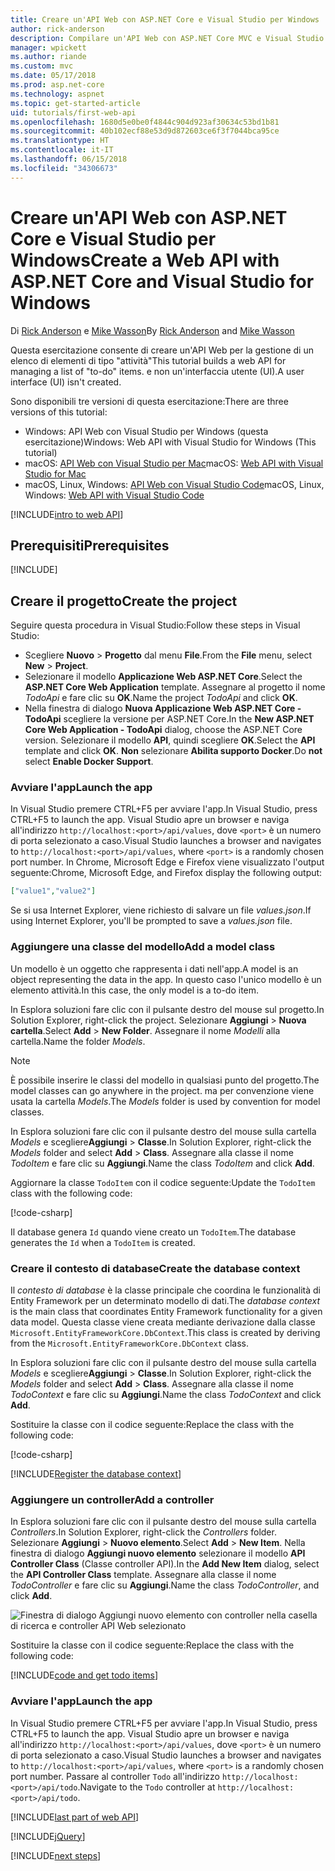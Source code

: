 ```yaml
---
title: Creare un'API Web con ASP.NET Core e Visual Studio per Windows
author: rick-anderson
description: Compilare un'API Web con ASP.NET Core MVC e Visual Studio per Windows
manager: wpickett
ms.author: riande
ms.custom: mvc
ms.date: 05/17/2018
ms.prod: asp.net-core
ms.technology: aspnet
ms.topic: get-started-article
uid: tutorials/first-web-api
ms.openlocfilehash: 1680d5e0be0f4844c904d923af30634c53bd1b81
ms.sourcegitcommit: 40b102ecf88e53d9d872603ce6f3f7044bca95ce
ms.translationtype: HT
ms.contentlocale: it-IT
ms.lasthandoff: 06/15/2018
ms.locfileid: "34306673"
---
```

# <a name="create-a-web-api-with-aspnet-core-and-visual-studio-for-windows"></a><span data-ttu-id="09152-103">Creare un'API Web con ASP.NET Core e Visual Studio per Windows</span><span class="sxs-lookup"><span data-stu-id="09152-103">Create a Web API with ASP.NET Core and Visual Studio for Windows</span></span>

<span data-ttu-id="09152-104">Di [Rick Anderson](https://twitter.com/RickAndMSFT) e [Mike Wasson](https://github.com/mikewasson)</span><span class="sxs-lookup"><span data-stu-id="09152-104">By [Rick Anderson](https://twitter.com/RickAndMSFT) and [Mike Wasson](https://github.com/mikewasson)</span></span>

<span data-ttu-id="09152-105">Questa esercitazione consente di creare un'API Web per la gestione di un elenco di elementi di tipo "attività"</span><span class="sxs-lookup"><span data-stu-id="09152-105">This tutorial builds a web API for managing a list of "to-do" items.</span></span> <span data-ttu-id="09152-106">e non un'interfaccia utente (UI).</span><span class="sxs-lookup"><span data-stu-id="09152-106">A user interface (UI) isn't created.</span></span>

<span data-ttu-id="09152-107">Sono disponibili tre versioni di questa esercitazione:</span><span class="sxs-lookup"><span data-stu-id="09152-107">There are three versions of this tutorial:</span></span>

* <span data-ttu-id="09152-108">Windows: API Web con Visual Studio per Windows (questa esercitazione)</span><span class="sxs-lookup"><span data-stu-id="09152-108">Windows: Web API with Visual Studio for Windows (This tutorial)</span></span>
* <span data-ttu-id="09152-109">macOS: [API Web con Visual Studio per Mac](xref:tutorials/first-web-api-mac)</span><span class="sxs-lookup"><span data-stu-id="09152-109">macOS: [Web API with Visual Studio for Mac](xref:tutorials/first-web-api-mac)</span></span>
* <span data-ttu-id="09152-110">macOS, Linux, Windows: [API Web con Visual Studio Code](xref:tutorials/web-api-vsc)</span><span class="sxs-lookup"><span data-stu-id="09152-110">macOS, Linux, Windows: [Web API with Visual Studio Code](xref:tutorials/web-api-vsc)</span></span>

<!-- WARNING: The code AND images in this doc are used by uid: tutorials/web-api-vsc, tutorials/first-web-api-mac and tutorials/first-web-api. If you change any code/images in this tutorial, update uid: tutorials/web-api-vsc -->

[!INCLUDE[intro to web API](../includes/webApi/intro.md)]

## <a name="prerequisites"></a><span data-ttu-id="09152-111">Prerequisiti</span><span class="sxs-lookup"><span data-stu-id="09152-111">Prerequisites</span></span>

[!INCLUDE[](~/includes/net-core-prereqs-windows.md)]

## <a name="create-the-project"></a><span data-ttu-id="09152-112">Creare il progetto</span><span class="sxs-lookup"><span data-stu-id="09152-112">Create the project</span></span>

<span data-ttu-id="09152-113">Seguire questa procedura in Visual Studio:</span><span class="sxs-lookup"><span data-stu-id="09152-113">Follow these steps in Visual Studio:</span></span>

* <span data-ttu-id="09152-114">Scegliere **Nuovo** > **Progetto** dal menu **File**.</span><span class="sxs-lookup"><span data-stu-id="09152-114">From the **File** menu, select **New** > **Project**.</span></span>
* <span data-ttu-id="09152-115">Selezionare il modello **Applicazione Web ASP.NET Core**.</span><span class="sxs-lookup"><span data-stu-id="09152-115">Select the **ASP.NET Core Web Application** template.</span></span> <span data-ttu-id="09152-116">Assegnare al progetto il nome *TodoApi* e fare clic su **OK**.</span><span class="sxs-lookup"><span data-stu-id="09152-116">Name the project *TodoApi* and click **OK**.</span></span>
* <span data-ttu-id="09152-117">Nella finestra di dialogo **Nuova Applicazione Web ASP.NET Core - TodoApi** scegliere la versione per ASP.NET Core.</span><span class="sxs-lookup"><span data-stu-id="09152-117">In the **New ASP.NET Core Web Application - TodoApi** dialog, choose the ASP.NET Core version.</span></span> <span data-ttu-id="09152-118">Selezionare il modello **API**, quindi scegliere **OK**.</span><span class="sxs-lookup"><span data-stu-id="09152-118">Select the **API** template and click **OK**.</span></span> <span data-ttu-id="09152-119">**Non** selezionare **Abilita supporto Docker**.</span><span class="sxs-lookup"><span data-stu-id="09152-119">Do **not** select **Enable Docker Support**.</span></span>

### <a name="launch-the-app"></a><span data-ttu-id="09152-120">Avviare l'app</span><span class="sxs-lookup"><span data-stu-id="09152-120">Launch the app</span></span>

<span data-ttu-id="09152-121">In Visual Studio premere CTRL+F5 per avviare l'app.</span><span class="sxs-lookup"><span data-stu-id="09152-121">In Visual Studio, press CTRL+F5 to launch the app.</span></span> <span data-ttu-id="09152-122">Visual Studio apre un browser e naviga all'indirizzo `http://localhost:<port>/api/values`, dove `<port>` è un numero di porta selezionato a caso.</span><span class="sxs-lookup"><span data-stu-id="09152-122">Visual Studio launches a browser and navigates to `http://localhost:<port>/api/values`, where `<port>` is a randomly chosen port number.</span></span> <span data-ttu-id="09152-123">In Chrome, Microsoft Edge e Firefox viene visualizzato l'output seguente:</span><span class="sxs-lookup"><span data-stu-id="09152-123">Chrome, Microsoft Edge, and Firefox display the following output:</span></span>

```json
["value1","value2"]
```

<span data-ttu-id="09152-124">Se si usa Internet Explorer, viene richiesto di salvare un file *values.json*.</span><span class="sxs-lookup"><span data-stu-id="09152-124">If using Internet Explorer, you'll be prompted to save a *values.json* file.</span></span>

### <a name="add-a-model-class"></a><span data-ttu-id="09152-125">Aggiungere una classe del modello</span><span class="sxs-lookup"><span data-stu-id="09152-125">Add a model class</span></span>

<span data-ttu-id="09152-126">Un modello è un oggetto che rappresenta i dati nell'app.</span><span class="sxs-lookup"><span data-stu-id="09152-126">A model is an object representing the data in the app.</span></span> <span data-ttu-id="09152-127">In questo caso l'unico modello è un elemento attività.</span><span class="sxs-lookup"><span data-stu-id="09152-127">In this case, the only model is a to-do item.</span></span>

<span data-ttu-id="09152-128">In Esplora soluzioni fare clic con il pulsante destro del mouse sul progetto.</span><span class="sxs-lookup"><span data-stu-id="09152-128">In Solution Explorer, right-click the project.</span></span> <span data-ttu-id="09152-129">Selezionare **Aggiungi** > **Nuova cartella**.</span><span class="sxs-lookup"><span data-stu-id="09152-129">Select **Add** > **New Folder**.</span></span> <span data-ttu-id="09152-130">Assegnare il nome *Modelli* alla cartella.</span><span class="sxs-lookup"><span data-stu-id="09152-130">Name the folder *Models*.</span></span>

> [!NOTE]
> <span data-ttu-id="09152-131">È possibile inserire le classi del modello in qualsiasi punto del progetto.</span><span class="sxs-lookup"><span data-stu-id="09152-131">The model classes can go anywhere in the project.</span></span> <span data-ttu-id="09152-132">ma per convenzione viene usata la cartella *Models*.</span><span class="sxs-lookup"><span data-stu-id="09152-132">The *Models* folder is used by convention for model classes.</span></span>

<span data-ttu-id="09152-133">In Esplora soluzioni fare clic con il pulsante destro del mouse sulla cartella *Models* e scegliere**Aggiungi** > **Classe**.</span><span class="sxs-lookup"><span data-stu-id="09152-133">In Solution Explorer, right-click the *Models* folder and select **Add** > **Class**.</span></span> <span data-ttu-id="09152-134">Assegnare alla classe il nome *TodoItem* e fare clic su **Aggiungi**.</span><span class="sxs-lookup"><span data-stu-id="09152-134">Name the class *TodoItem* and click **Add**.</span></span>

<span data-ttu-id="09152-135">Aggiornare la classe `TodoItem` con il codice seguente:</span><span class="sxs-lookup"><span data-stu-id="09152-135">Update the `TodoItem` class with the following code:</span></span>

[!code-csharp[](first-web-api/samples/2.0/TodoApi/Models/TodoItem.cs)]

<span data-ttu-id="09152-136">Il database genera `Id` quando viene creato un `TodoItem`.</span><span class="sxs-lookup"><span data-stu-id="09152-136">The database generates the `Id` when a `TodoItem` is created.</span></span>

### <a name="create-the-database-context"></a><span data-ttu-id="09152-137">Creare il contesto di database</span><span class="sxs-lookup"><span data-stu-id="09152-137">Create the database context</span></span>

<span data-ttu-id="09152-138">Il *contesto di database* è la classe principale che coordina le funzionalità di Entity Framework per un determinato modello di dati.</span><span class="sxs-lookup"><span data-stu-id="09152-138">The *database context* is the main class that coordinates Entity Framework functionality for a given data model.</span></span> <span data-ttu-id="09152-139">Questa classe viene creata mediante derivazione dalla classe `Microsoft.EntityFrameworkCore.DbContext`.</span><span class="sxs-lookup"><span data-stu-id="09152-139">This class is created by deriving from the `Microsoft.EntityFrameworkCore.DbContext` class.</span></span>

<span data-ttu-id="09152-140">In Esplora soluzioni fare clic con il pulsante destro del mouse sulla cartella *Models* e scegliere**Aggiungi** > **Classe**.</span><span class="sxs-lookup"><span data-stu-id="09152-140">In Solution Explorer, right-click the *Models* folder and select **Add** > **Class**.</span></span> <span data-ttu-id="09152-141">Assegnare alla classe il nome *TodoContext* e fare clic su **Aggiungi**.</span><span class="sxs-lookup"><span data-stu-id="09152-141">Name the class *TodoContext* and click **Add**.</span></span>

<span data-ttu-id="09152-142">Sostituire la classe con il codice seguente:</span><span class="sxs-lookup"><span data-stu-id="09152-142">Replace the class with the following code:</span></span>

[!code-csharp[](first-web-api/samples/2.0/TodoApi/Models/TodoContext.cs)]

[!INCLUDE[Register the database context](../includes/webApi/register_dbContext.md)]

### <a name="add-a-controller"></a><span data-ttu-id="09152-143">Aggiungere un controller</span><span class="sxs-lookup"><span data-stu-id="09152-143">Add a controller</span></span>

<span data-ttu-id="09152-144">In Esplora soluzioni fare clic con il pulsante destro del mouse sulla cartella *Controllers*.</span><span class="sxs-lookup"><span data-stu-id="09152-144">In Solution Explorer, right-click the *Controllers* folder.</span></span> <span data-ttu-id="09152-145">Selezionare **Aggiungi** > **Nuovo elemento**.</span><span class="sxs-lookup"><span data-stu-id="09152-145">Select **Add** > **New Item**.</span></span> <span data-ttu-id="09152-146">Nella finestra di dialogo **Aggiungi nuovo elemento** selezionare il modello **API Controller Class** (Classe controller API).</span><span class="sxs-lookup"><span data-stu-id="09152-146">In the **Add New Item** dialog, select the **API Controller Class** template.</span></span> <span data-ttu-id="09152-147">Assegnare alla classe il nome *TodoController* e fare clic su **Aggiungi**.</span><span class="sxs-lookup"><span data-stu-id="09152-147">Name the class *TodoController*, and click **Add**.</span></span>

![Finestra di dialogo Aggiungi nuovo elemento con controller nella casella di ricerca e controller API Web selezionato](first-web-api/_static/new_controller.png)

<span data-ttu-id="09152-149">Sostituire la classe con il codice seguente:</span><span class="sxs-lookup"><span data-stu-id="09152-149">Replace the class with the following code:</span></span>

[!INCLUDE[code and get todo items](../includes/webApi/getTodoItems.md)]

### <a name="launch-the-app"></a><span data-ttu-id="09152-150">Avviare l'app</span><span class="sxs-lookup"><span data-stu-id="09152-150">Launch the app</span></span>

<span data-ttu-id="09152-151">In Visual Studio premere CTRL+F5 per avviare l'app.</span><span class="sxs-lookup"><span data-stu-id="09152-151">In Visual Studio, press CTRL+F5 to launch the app.</span></span> <span data-ttu-id="09152-152">Visual Studio apre un browser e naviga all'indirizzo `http://localhost:<port>/api/values`, dove `<port>` è un numero di porta selezionato a caso.</span><span class="sxs-lookup"><span data-stu-id="09152-152">Visual Studio launches a browser and navigates to `http://localhost:<port>/api/values`, where `<port>` is a randomly chosen port number.</span></span> <span data-ttu-id="09152-153">Passare al controller `Todo` all'indirizzo `http://localhost:<port>/api/todo`.</span><span class="sxs-lookup"><span data-stu-id="09152-153">Navigate to the `Todo` controller at `http://localhost:<port>/api/todo`.</span></span>

[!INCLUDE[last part of web API](../includes/webApi/end.md)]

[!INCLUDE[jQuery](../includes/webApi/add-jquery.md)]

[!INCLUDE[next steps](../includes/webApi/next.md)]
